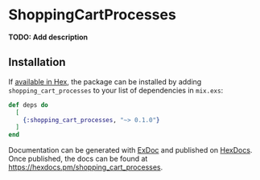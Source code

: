# ShoppingCartProcesses

**TODO: Add description**

## Installation

If [available in Hex](https://hex.pm/docs/publish), the package can be installed
by adding `shopping_cart_processes` to your list of dependencies in `mix.exs`:

```elixir
def deps do
  [
    {:shopping_cart_processes, "~> 0.1.0"}
  ]
end
```

Documentation can be generated with [ExDoc](https://github.com/elixir-lang/ex_doc)
and published on [HexDocs](https://hexdocs.pm). Once published, the docs can
be found at <https://hexdocs.pm/shopping_cart_processes>.

